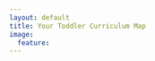 ```yaml
---
layout: default
title: Your Toddler Curriculum Map
image:
  feature: 
---
```

<div id="fd-form-66c5657b90a5ea471d4f74e7"></div>
<script>
  window.fd('form', {
    formId: '66c5657b90a5ea471d4f74e7',
    containerEl: '#fd-form-66c5657b90a5ea471d4f74e7'
  });
</script>